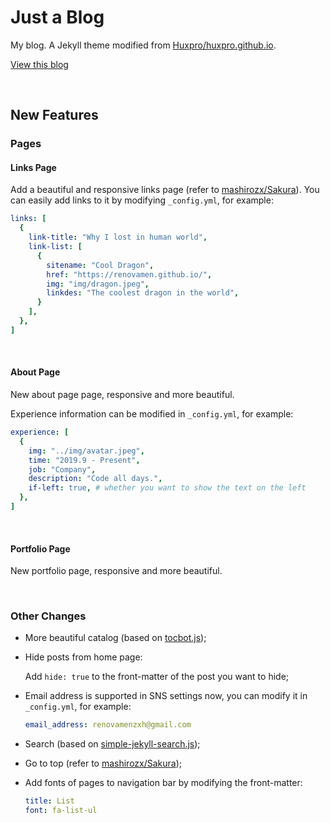 # Just a Blog

My blog. A Jekyll theme modified from [Huxpro/huxpro.github.io](https://github.com/Huxpro/huxpro.github.io).

[View this blog](https://renovamen.ink/)

&nbsp;

## New Features

### Pages

#### Links Page

Add a beautiful and responsive links page (refer to [mashirozx/Sakura](https://github.com/mashirozx/Sakura)). You can easily add links to it by modifying `_config.yml`, for example:

```yaml
links: [
  {
    link-title: "Why I lost in human world",
    link-list: [
      {
        sitename: "Cool Dragon",
        href: "https://renovamen.github.io/",
        img: "img/dragon.jpeg",
        linkdes: "The coolest dragon in the world",
      }
    ],
  },
]
```

&nbsp;

#### About Page

New about page page, responsive and more beautiful. 

Experience information can be modified in `_config.yml`, for example:

```yaml
experience: [
  {
    img: "../img/avatar.jpeg",
    time: "2019.9 - Present",
    job: "Company",
    description: "Code all days.",
    if-left: true, # whether you want to show the text on the left
  },
]
```

&nbsp;

#### Portfolio Page

New portfolio page, responsive and more beautiful.

&nbsp;

### Other Changes

- More beautiful catalog (based on [tocbot.js](https://github.com/tscanlin/tocbot));

- Hide posts from home page: 

  Add `hide: true` to the front-matter of the post you want to hide;

- Email address is supported in SNS settings now, you can modify it in `_config.yml`, for example:

  ```yaml
  email_address: renovamenzxh@gmail.com
  ```
- Search (based on [simple-jekyll-search.js](https://github.com/christian-fei/Simple-Jekyll-Search));

- Go to top (refer to [mashirozx/Sakura](https://github.com/mashirozx/Sakura));

- Add fonts of pages to navigation bar by modifying the front-matter:

  ```yaml
  title: List
  font: fa-list-ul
  ```
